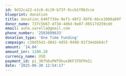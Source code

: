```yaml
---
id: 9d32ca22-e1c6-4c19-b73f-9ccb1f0b3cce
blueprint: donation
title: donation_640f739e-9ef1-40f2-99f6-66ce3800a89f
donor_name: 737c5b67-d734-4d6d-9a07-86517d259cdd
email: asha.sarella@gmail.com
phone_number: '2583699633'
donation_type: 'One Time Funding'
campaign: c20d55d1-d842-4d55-9498-01f34ebb64cf
amount: '14.04'
amount_inr: 1200.28
currency_name: USD
payment_id: pi_3RfhDuPWT9hux0KF3TOFPmIi
date: '2025-06-30 12:54:17'
---
```

